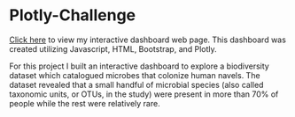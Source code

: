 # Plotly-Challenge

[Click here](https://tjjaramillo.github.io/Plotly-Challenge/) to view my interactive dashboard web page. This dashboard was created utilizing Javascript, HTML, Bootstrap, and Plotly.

For this project I built an interactive dashboard to explore a biodiversity dataset which catalogued microbes that colonize human navels. The dataset revealed that a small handful of microbial species (also called taxonomic units, or OTUs, in the study) were present in more than 70% of people while the rest were relatively rare. 
